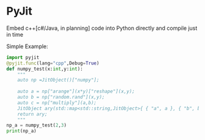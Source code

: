 # PyJit
Embed c++[c#/Java, in planning] code into Python directly and compile just in time 

Simple Example:
```python
import pyjit
@pyjit.func(lang="cpp",Debug=True)
def numpy_test(x:int,y:int):
	"""
	auto np =JitObject()["numpy"];
	    
	auto a = np["arange"](x*y)["reshape"](x,y);
	auto b = np["random.rand"](x,y);
	auto c = np["multiply"](a,b);
	JitObject ary(std::map<std::string,JitObject>{ { "a", a }, { "b", b },{ "c", c } });
	return ary;
	"""
np_a = numpy_test(2,3)
print(np_a)
```
